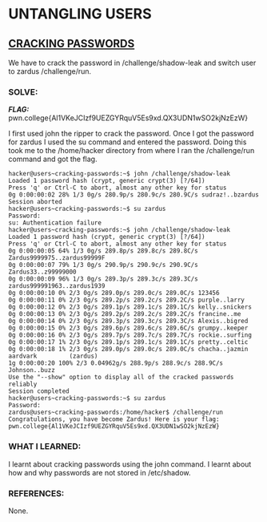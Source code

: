 # **UNTANGLING USERS**
## **<ins>CRACKING PASSWORDS</ins>**
We have to crack the password in /challenge/shadow-leak and switch user to zardus  /challenge/run.

### SOLVE: 
***FLAG:*** pwn.college{Al1VKeJCIzf9UEZGYRquV5Es9xd.QX3UDN1wSO2kjNzEzW}

I first used john the ripper to crack the password. Once I got the password for zardus I used the su command and entered the password.
Doing this took me to the /home/hacker directory from where I ran the /challenge/run command and got the flag.

```
hacker@users~cracking-passwords:~$ john /challenge/shadow-leak
Loaded 1 password hash (crypt, generic crypt(3) [?/64])
Press 'q' or Ctrl-C to abort, almost any other key for status
0g 0:00:00:02 28% 1/3 0g/s 280.9p/s 280.9c/s 280.9C/s sudraz!..bzardus
Session aborted
hacker@users~cracking-passwords:~$ su zardus
Password:
su: Authentication failure
hacker@users~cracking-passwords:~$ john /challenge/shadow-leak
Loaded 1 password hash (crypt, generic crypt(3) [?/64])
Press 'q' or Ctrl-C to abort, almost any other key for status
0g 0:00:00:05 64% 1/3 0g/s 289.8p/s 289.8c/s 289.8C/s Zardus9999975..zardus99999F
0g 0:00:00:07 79% 1/3 0g/s 290.9p/s 290.9c/s 290.9C/s Zardus33..z99999000
0g 0:00:00:09 96% 1/3 0g/s 289.3p/s 289.3c/s 289.3C/s zardus999991963..zardus1939
0g 0:00:00:10 0% 2/3 0g/s 289.0p/s 289.0c/s 289.0C/s 123456
0g 0:00:00:11 0% 2/3 0g/s 289.2p/s 289.2c/s 289.2C/s purple..larry
0g 0:00:00:12 0% 2/3 0g/s 289.1p/s 289.1c/s 289.1C/s kelly..snickers
0g 0:00:00:13 0% 2/3 0g/s 289.2p/s 289.2c/s 289.2C/s francine..me
0g 0:00:00:14 0% 2/3 0g/s 289.3p/s 289.3c/s 289.3C/s Alexis..bigred
0g 0:00:00:15 0% 2/3 0g/s 289.6p/s 289.6c/s 289.6C/s grumpy..keeper
0g 0:00:00:16 0% 2/3 0g/s 289.7p/s 289.7c/s 289.7C/s rockie..surfing
0g 0:00:00:17 1% 2/3 0g/s 289.1p/s 289.1c/s 289.1C/s pretty..celtic
0g 0:00:00:18 1% 2/3 0g/s 289.0p/s 289.0c/s 289.0C/s chacha..jazmin
aardvark         (zardus)
1g 0:00:00:20 100% 2/3 0.04962g/s 288.9p/s 288.9c/s 288.9C/s Johnson..buzz
Use the "--show" option to display all of the cracked passwords reliably
Session completed
hacker@users~cracking-passwords:~$ su zardus
Password:
zardus@users~cracking-passwords:/home/hacker$ /challenge/run
Congratulations, you have become Zardus! Here is your flag:
pwn.college{Al1VKeJCIzf9UEZGYRquV5Es9xd.QX3UDN1wSO2kjNzEzW}
```

### WHAT I LEARNED:
I learnt about cracking passwords using the john command. I learnt about how and why passwords are not stored in /etc/shadow.

### REFERENCES:
None. 
